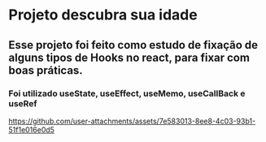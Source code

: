 # Projeto descubra sua idade

## Esse projeto foi feito como estudo de fixação de alguns tipos de Hooks no react, para fixar com boas práticas.

### Foi utilizado useState, useEffect, useMemo, useCallBack e useRef

https://github.com/user-attachments/assets/7e583013-8ee8-4c03-93b1-51f1e016e0d5

